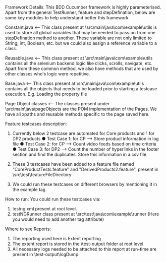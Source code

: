 Framework Details:
This BDD Cucumber framework is highly parameterised. Apart from the general TestRunner, feature and stepDefination, below are some key modules to help understand better this framework

Constant.java <-- This class present at \src\main\java\com\example\utils is used to store all global variables that may be needed
to pass on from one stepDefination method to another. These variable are not only limited to String, int, Boolean, etc. but we could
also assign a reference variable to a class.

Reusable.java <-- This class present at \src\main\java\com\example\utils contains all the selenium backend logic like clicks, scrolls, navigate, etc. Apart from these common method, we also have methods that are used by other classes who's logic were repetitive.

Base.java <-- This class present at \src\main\java\com\example\utils contains all the objects that needs to be loaded prior to starting a testcase execution. E.g. Loading the property file

Page Object classes <-- The classes present under \src\main\java\pageObjects are the POM implementation of the Pages. We have all xpaths and reusable methods specific to the page saved here.


Feature testcases description:
1) Currently below 2 testcase are automated for Core products and 1 for DP2 products
●	Test Case 1: for CP --> Store product information in log file
●	Test Case 2: for CP --> Count video feeds based on time criteria
●	Test Case 3: for DP2 --> Count the number of hyperlinks in the footer section and find the duplicates. Store this information in a csv file.

3) These 3 testcases have been added to a feature file named "CoreProductTests.feature" and "DerivedProducts2.feature", present in \src\test\featureFileDirectory
4) We could run these testcases on different browsers by mentioning it in the example tag.

How to run:
You could run these testcases via:
1) testng.xml present at root level.
2) testNGRunner class present at \src\test\java\com\example\runner (Here you would need to add another tag attribute)


Where to see Reports:
1) The reporting used here is Extent reporting
2) The extent report is stored in the \test-output folder at root level
3) All necessary logs needed to be attached to this report at run-time are present in \test-output\logDump
